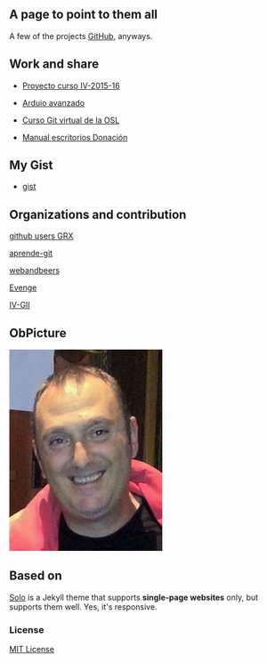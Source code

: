 ## A page to point to them all

A few of the projects [GitHub](https://github.com/Makova), anyways.

## Work and share

* [Proyecto curso IV-2015-16](https://github.com/Makova/Proyecto-IV-2015-16)

* [Arduio avanzado](https://github.com/Makova/ArduinoAvanzado)
 
* [Curso Git virtual de la OSL](https://github.com/Makova/Curso-Git-OSL)

* [Manual escritorios Donación](https://github.com/Makova/manual-escritorios)

## My Gist

* [gist](https://gist.github.com/makova)

## Organizations and contribution

[github users GRX](https://github.com/github-users-grx)

[aprende-git](https://github.com/aprende-git)

[webandbeers](https://github.com/webandbeers)

[Evenge](https://github.com/Makova/EVENGE)

[IV-GII](https://github.com/IV-GII)

## ObPicture

![](copy_makova.jpg)

## Based on

[Solo](http://chibicode.github.io/solo) is a Jekyll theme that supports **single-page websites** only, but supports them well. Yes, it's responsive.

### License

[MIT License](http://chibicode.mit-license.org/)
